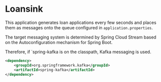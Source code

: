 # Loansink

This application generates loan applications every few seconds and places them as messages onto the
queue configured in `application.properties`.

The target messaging system is determined by Spring Cloud Stream based
on the Autoconfiguration mechanism for Spring Boot.

Therefore, if `spring-kafka is on the classpath, Kafka messaging is used.

```xml
<dependency>
	<groupId>org.springframework.kafka</groupId>
	<artifactId>spring-kafka</artifactId>
</dependency>
``` 